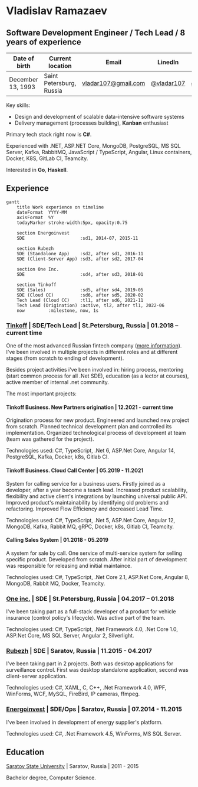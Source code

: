 # Vladislav Ramazaev
## Software Development Engineer / Tech Lead / 8 years of experience 

| Date of birth | Current location | Email | LinedIn | Telegram | GitHub |
| --- | --- | --- | --- | --- | --- |
|December 13, 1993 | Saint Petersburg, Russia | [vladar107@gmail.com](vladar107@gmail.com) | [@vladar107](https://linkedin.com/in/vladar107) | [@vladar107](https://t.me/vladar107) | [@vladar107](https://github.com/vladar107)

Key skills:

- Design and development of scalable data-intensive software systems
- Delivery management (processes building), **Kanban** enthusiast

Primary tech stack right now is **C#**.

Experienced with .NET, ASP.NET Core, MongoDB, PostgreSQL, MS SQL Server, Kafka, RabbitMQ, JavaScript / TypeScript, Angular, Linux containers, Docker, K8S, GitLab CI, Teamcity.

Interested in **Go**, **Haskell**.

## Experience
```mermaid
gantt
    title Work experience on timeline
    dateFormat  YYYY-MM
    axisFormat  %Y
    todayMarker stroke-width:5px, opacity:0.75
    
    section Energoinvest
    SDE                     :sd1, 2014-07, 2015-11
    
    section Rubezh
    SDE (Standalone App)    :sd2, after sd1, 2016-11
    SDE (Client-Server App) :sd3, after sd2, 2017-04
    
    section One Inc.
    SDE                     :sd4, after sd3, 2018-01
    
    section Tinkoff
    SDE (Sales)             :sd5, after sd4, 2019-05
    SDE (Cloud CC)          :sd6, after sd5, 2020-02
    Tech Lead (Cloud CC)    :tl1, after sd6, 2021-11
    Tech Lead (Origination) :active, tl2, after tl1, 2022-06
    now         :milestone, now, 1s
```

### [Tinkoff](https://www.tinkoff.ru ) | SDE/Tech Lead | St.Petersburg, Russia | 01.2018 – current time
One of the most advanced Russian fintech company ([more information](https://www.tinkoffgroup.com/company-info/summary/)). I've been involved in multiple projects in different roles and at different stages (from scratch to ending of development).

Besides project activities i've been involved in: hiring process, mentoring (start common process for all .Net SDE), education (as a lector at courses), active member of internal .net community.

The most important projects:

#### **Tinkoff Business. New Partners origination** | 12.2021 - current time
Origination process for new product. Engineered and launched new project from scratch. Planned technical development plan and controlled its implementation. Organized technological process of development at team (team was gathered for the project).

Technologies used: C#, TypeScript, .Net 6, ASP.Net Core, Angular 14, PostgreSQL, Kafka, Docker, k8s, Gitlab CI.

#### **Tinkoff Business. Cloud Call Center** | 05.2019 - 11.2021
System for calling service for a business users. Firstly joined as a developer, after a year become a teach lead. Increased product scalability, flexibility and active client's integrations by launching universal public API. Improved product's maintainability by identifying old problems and refactoring. Improved Flow Efficiency and decreased Lead Time. 

Technologies used: C#, TypeScript, .Net 5, ASP.Net Core, Angular 12, MongoDB, Kafka, Rabbit MQ, gRPC, Docker, k8s, Gitlab CI, Teamcity.

#### **Calling Sales System** | 01.2018 - 05.2019
A system for sale by call. One service of multi-service system for selling specific product. Developed from scratch. After initial part of development was responsible for releasing and initial maintaince.  

Technologies used: C#, TypeScript, .Net Core 2.1, ASP.Net Core, Angular 8, MongoDB, Rabbit MQ, Docker, Teamcity.

### [One inc.](https://www.oneinc.com/) | SDE | St.Petersburg, Russia | 04.2017 – 01.2018
I've been taking part as a full-stack developer of a product for vehicle insurance (control policy's lifecycle). Was active part of the team. 

Technologies used: C#, TypeScript, .Net Framework 4.0, .Net Core 1.0, ASP.Net Core, MS SQL Server, Angular 2, Silverlight.


### [Rubezh](https://rubezh.com/) | SDE | Saratov, Russia | 11.2015 - 04.2017
I've been taking part in 2 projects. Both was desktop applications for surveillance control. First was desktop standalone application, second was client-server application.

Technologies used: C#, XAML, C, C++, .Net Framework 4.0, WPF, WinForms, WCF, MySQL, FireBird, IP cameras, ffmpeg.


### [Energoinvest](http://www.energoin.ru/) | SDE/Ops | Saratov, Russia | 07.2014 - 11.2015
I've been involved in development of energy supplier's platform. 

Technologies used: C#, .Net Framework 4.5, WinForms, MS SQL Server.


## Education
[Saratov State University](https://www.sgu.ru/en) | Saratov, Russia | 2011 - 2015

Bachelor degree, Computer Science.
